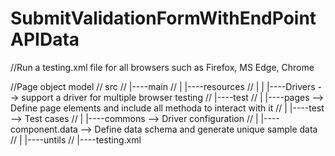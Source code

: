 # SubmitValidationFormWithEndPointAPIData
//Run a testing.xml file for all browsers such as Firefox, MS Edge, Chrome

//Page object model
//    src
//     |----main
//     |     |----resources
//     |     |        |----Drivers --> support a driver for multiple browser testing
//     |----test
//     |     |----pages --> Define page elements and include all methoda to interact with it
//     |     |----test  --> Test cases
//     |     |----commons --> Driver configuration
//     |     |----component.data --> Define data schema and generate unique sample data
//     |     |----untils
//     |----testing.xml
